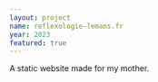 ```yaml
---
layout: project
name: reflexologie-lemans.fr
year: 2023
featured: true
---
```


A static website made for my mother.